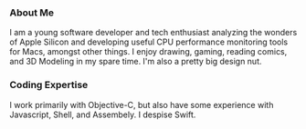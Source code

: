 
### About Me
I am a young software developer and tech enthusiast analyzing the wonders of Apple Silicon and developing useful CPU performance monitoring tools for Macs, amongst other things. I enjoy drawing, gaming, reading comics, and 3D Modeling in my spare time. I'm also a pretty big design nut.

<!--I recently tested out the Apple App Store experience with a simple WatchOS app called Coin Fliporator. You can check it out [here](https://apps.apple.com/us/app/coin-fliporator/id1611054060) if you'd like.-->

### Coding Expertise
I work primarily with Objective-C, but also have some experience with Javascript, Shell, and Assembely. I despise Swift.

<!--### Support
If you would like to support me efforts, you can donate to my [Cash App.](https://cash.app/$bitespotatobacks)-->
